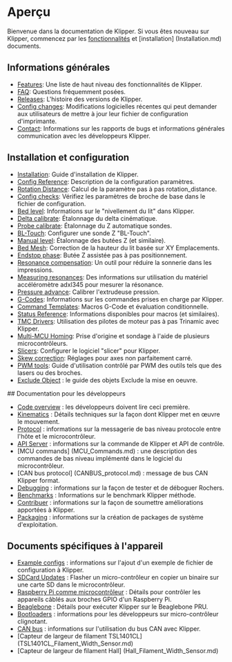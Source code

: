 ﻿# Aperçu

Bienvenue dans la documentation de Klipper. Si vous êtes nouveau sur Klipper, commencez par les [fonctionnalités](Features.md) et [installation] (Installation.md) documents.

## Informations générales

- [Features](Features.md): Une liste de haut niveau des fonctionnalités de Klipper.
- [FAQ](FAQ.md): Questions fréquemment posées.
- [Releases](Releases.md): L'histoire des versions de Klipper.
- [Config changes](Config_Changes.md): Modifications logicielles récentes qui
peut demander aux utilisateurs de mettre à jour leur fichier de configuration d'imprimante.
- [Contact](Contact.md): Informations sur les rapports de bugs et informations générales communication avec les développeurs Klipper.

## Installation et configuration

- [Installation](Installation.md): Guide d'installation de Klipper.
- [Config Reference](Config_Reference.md): Description de la configuration
  paramètres.
- [Rotation Distance](Rotation_Distance.md): Calcul de la paramètre pas à pas rotation_distance.
- [Config checks](Config_checks.md): Vérifiez les paramètres de broche de base dans le fichier de configuration.
- [Bed level](Bed_Level.md): Informations sur le "nivellement du lit" dans Klipper.
- [Delta calibrate](Delta_Calibrate.md): Étalonnage du delta
cinématique.
- [Probe calibrate](Probe_Calibrate.md): Étalonnage du Z automatique sondes.
- [BL-Touch](BLTouch.md): Configurer une sonde Z "BL-Touch".
- [Manual level](Manual_Level.md): Étalonnage des butées Z (et similaire).
- [Bed Mesh](Bed_Mesh.md): Correction de la hauteur du lit basée sur XY Emplacements.
- [Endstop phase](Endstop_Phase.md): Butée Z assistée pas à pas positionnement.
- [Resonance compensation](Resonance_Compensation.md): Un outil pour réduire la sonnerie dans les impressions.
- [Measuring resonances](Measuring_Resonances.md): Des informations sur utilisation du matériel accéléromètre adxl345 pour mesurer la résonance.
- [Pressure advance](Pressure_Advance.md): Calibrer l'extrudeuse  pression.
- [G-Codes](G-Codes.md): Informations sur les commandes prises en charge par Klipper.
- [Command Templates](Command_Templates.md): Macros G-Code et évaluation conditionnelle.
- [Status Reference](Status_Reference.md): Informations disponibles pour macros (et similaires).
- [TMC Drivers](TMC_Drivers.md): Utilisation des pilotes de moteur pas à pas Trinamic avec Klipper.
- [Multi-MCU Homing](Multi_MCU_Homing.md): Prise d'origine et sondage à l'aide de plusieurs microcontrôleurs.
- [Slicers](Slicers.md): Configurer le logiciel "slicer" pour Klipper.
- [Skew correction](Skew_Correction.md): Réglages pour axes non parfaitement carré.
- [PWM tools](Using_PWM_Tools.md): Guide d'utilisation contrôlé par PWM
  des outils tels que des lasers ou des broches.
- [Exclude Object](Exclude_Object.md) : le guide des objets Exclude la mise en oeuvre.

## Documentation pour les développeurs

- [Code overview](Code_Overview.md) : les développeurs doivent lire ceci
première.
- [Kinematics](Kinematics.md) : Détails techniques sur la façon dont Klipper
met en œuvre le mouvement.
- [Protocol](Protocol.md) : informations sur la messagerie de bas niveau protocole entre l'hôte et le microcontrôleur.
- [API Server](API_Server.md) : informations sur la commande de Klipper et API de contrôle.
- [MCU commands] (MCU_Commands.md) : une description des commandes de bas niveau implémenté dans le logiciel du microcontrôleur.
- [CAN bus protocol] (CANBUS_protocol.md) : message de bus CAN Klipper format.
- [Debugging](Debugging.md) : informations sur la façon de tester et de déboguer
Rochers.
- [Benchmarks](Benchmarks.md) : Informations sur le benchmark Klipper méthode.
- [Contribuer](CONTRIBUTING.md) : informations sur la façon de soumettre améliorations apportées à Klipper.
- [Packaging](Packaging.md) : informations sur la création de packages de système d'exploitation.

## Documents spécifiques à l'appareil

- [Example configs](Example_Configs.md) : informations sur l'ajout d'un exemple de fichier de configuration à Klipper.
- [SDCard Updates](SDCard_Updates.md) : Flasher un micro-contrôleur en copier un binaire sur une carte SD dans le microcontrôleur.
- [Raspberry Pi comme microcontrôleur](RPi_microcontroller.md) : Détails pour contrôler les appareils câblés aux broches GPIO d'un Raspberry Pi.
- [Beaglebone](Beaglebone.md) : Détails pour exécuter Klipper sur le Beaglebone PRU.
- [Bootloaders](Bootloaders.md) : informations pour les développeurs sur micro-contrôleur clignotant.
- [CAN bus](CANBUS.md) : informations sur l'utilisation du bus CAN avec Klipper.
- [Capteur de largeur de filament TSL1401CL] (TSL1401CL_Filament_Width_Sensor.md)
- [Capteur de largeur de filament Hall] (Hall_Filament_Width_Sensor.md)
